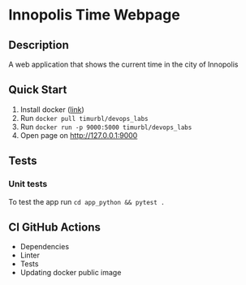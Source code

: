 # Innopolis Time Webpage

## Description

A web application that shows the current time in the city of Innopolis

## Quick Start

1. Install docker ([link](https://docs.docker.com/get-docker/))
2. Run `docker pull timurbl/devops_labs`
3. Run `docker run -p 9000:5000 timurbl/devops_labs`
4. Open page on http://127.0.0.1:9000

## Tests

### Unit tests

To test the app run `cd app_python && pytest .`

## CI GitHub Actions

- Dependencies
- Linter
- Tests
- Updating docker public image